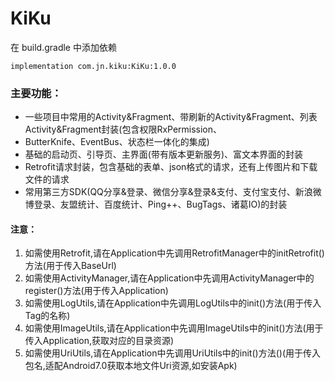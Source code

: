 # KiKu
在 build.gradle 中添加依赖

    implementation com.jn.kiku:KiKu:1.0.0

### 主要功能：
* 一些项目中常用的Activity&Fragment、带刷新的Activity&Fragment、列表Activity&Fragment封装(包含权限RxPermission、
* ButterKnife、EventBus、状态栏一体化的集成)
* 基础的启动页、引导页、主界面(带有版本更新服务)、富文本界面的封装
* Retrofit请求封装，包含基础的表单、json格式的请求，还有上传图片和下载文件的请求
* 常用第三方SDK(QQ分享&登录、微信分享&登录&支付、支付宝支付、新浪微博登录、友盟统计、百度统计、Ping++、BugTags、诸葛IO)的封装

#### 注意：
1. 如需使用Retrofit,请在Application中先调用RetrofitManager中的initRetrofit()方法(用于传入BaseUrl)
2. 如需使用ActivityManager,请在Application中先调用ActivityManager中的register()方法(用于传入Application)
3. 如需使用LogUtils,请在Application中先调用LogUtils中的init()方法(用于传入Tag的名称)
4. 如需使用ImageUtils,请在Application中先调用ImageUtils中的init()方法(用于传入Application,获取对应的目录资源)
5. 如需使用UriUtils,请在Application中先调用UriUtils中的init()方法()(用于传入包名,适配Android7.0获取本地文件Uri资源,如安装Apk)


